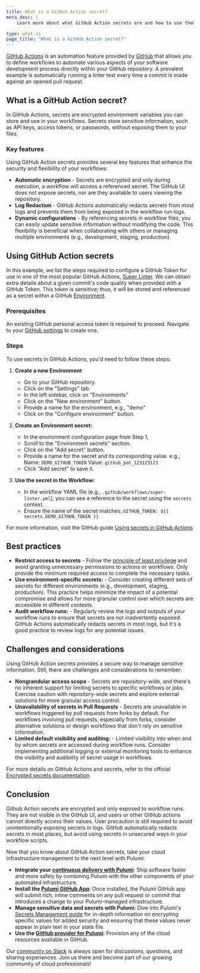 ```yaml
---
title: What is a GitHub Action secret?
meta_desc: |
    Learn more about what GitHub Action secrets are and how to use them.

type: what-is
page_title: "What is a GitHub Action secret?"
---
```


[GitHub Actions](https://github.com/features/actions) is an automation feature provided by [GitHub](https://github.com/) that allows you to define workflows to automate various aspects of your software development process directly within your GitHub repository. A prevalent example is automatically running a linter test every time a commit is made against an opened pull request.

## What is a GitHub Action secret?

In GitHub Actions, secrets are encrypted environment variables you can store and use in your workflows. Secrets store sensitive information, such as API keys, access tokens, or passwords, without exposing them to your files.

### Key features

Using GitHub Action secrets provides several key features that enhance the security and flexibility of your workflows:

- **Automatic encryption** - Secrets are encrypted and only during execution, a workflow will access a referenced secret. The GitHub UI does not expose secrets, nor are they available to users viewing the repository.
- **Log Redaction** - GitHub Actions automatically redacts secrets from most logs and prevents them from being exposed in the workflow run logs.
- **Dynamic configurations** - By referencing secrets in workflow files, you can easily update sensitive information without modifying the code. This flexibility is beneficial when collaborating with others or managing multiple environments (e.g., development, staging, production).

## Using GitHub Action secrets

In this example, we list the steps required to configure a GitHub Token for use in one of the most popular GitHub Actions, [Super Linter](https://github.com/marketplace/actions/super-linter). We can obtain extra details about a given commit's code quality when provided with a GitHub Token. This token is sensitive; thus, it will be stored and referenced as a secret within a GitHub [Environment](https://docs.github.com/en/actions/deployment/targeting-different-environments/using-environments-for-deployment).

### Prerequisites

An existing GitHub personal access token is required to proceed. Navigate to your [GitHub settings](https://github.com/settings/personal-access-tokens/new) to create one.

### Steps

To use secrets in GitHub Actions, you'd need to follow these steps:

1. **Create a new Environment**

    - Go to your GitHub repository.
    - Click on the "Settings" tab.
    - In the left sidebar, click on "Environments"
    - Click on the "New environment" button.
    - Provide a name for the environment, e.g., "demo"
    - Click on the "Configure environment" button.

2. **Create an Environment secret:**

    - In the environment configuration page from Step 1,
    - Scroll to the "Environment secrets" section.
    - Click on the "Add secret" button.
    - Provide a name for the secret and its corresponding value.
        e.g., Name: `DEMO_GITHUB_TOKEN`
            Value: `github_pat_123123123`
    - Click "Add secret" to save it.

3. **Use the secret in the Workflow:**

    - In the workflow YAML file (e.g., `.github/workflows/super-linter.yml`), you can see a reference to the secret using the `secrets` context.
    - Ensure the name of the secret matches: `GITHUB_TOKEN: ${{ secrets.DEMO_GITHUB_TOKEN }}`

For more information, visit the GitHub guide [Using secrets in GitHub Actions](https://docs.github.com/en/actions/security-guides/using-secrets-in-github-actions)

## Best practices

- **Restrict access to secrets** - Follow the [principle of least privilege](https://en.wikipedia.org/wiki/Principle_of_least_privilege) and avoid granting unnecessary permissions to actions or workflows. Only provide the minimum required access to complete the necessary tasks.
- **Use environment-specific secrets:** - Consider creating different sets of secrets for different environments (e.g., development, staging, production). This practice helps minimize the impact of a potential compromise and allows for more granular control over which secrets are accessible in different contexts.
- **Audit workflow runs:** - Regularly review the logs and outputs of your workflow runs to ensure that secrets are not inadvertently exposed. GitHub Actions automatically redacts secrets in most logs, but it's a good practice to review logs for any potential issues.

## Challenges and considerations

Using GitHub Action secrets provides a secure way to manage sensitive information. Still, there are challenges and considerations to remember:

- **Nongrandular access scope** - Secrets are repository-wide, and there's no inherent support for limiting secrets to specific workflows or jobs. Exercise caution with repository-wide secrets and explore external solutions for more granular access control.
- **Unavailability of secrets in Pull Requests** - Secrets are unavailable in workflows triggered by pull requests from forks by default. For workflows involving pull requests, especially from forks, consider alternative solutions or design workflows that don't rely on sensitive information.
- **Limited default visibility and auditing:** - Limited visibility into when and by whom secrets are accessed during workflow runs. Consider implementing additional logging or external monitoring tools to enhance the visibility and audibility of secret usage in workflows.

For more details on GitHub Actions and secrets, refer to the official [Encrypted secrets documentation](https://docs.github.com/en/actions/security-guides/encrypted-secrets).

## Conclusion

Github Action secrets are encrypted and only exposed to workflow runs. They are not visible in the GitHub UI, and users or other GitHub actions cannot directly access their values. User precaution is still required to avoid unintentionally exposing secrets in logs. GitHub automatically redacts secrets in most places, but avoid using secrets in unsecured ways in your workflow scripts.

Now that you know about GitHub Action secrets, take your cloud infrastructure management to the next level with Pulumi:

- **Integrate your [continuous delivery with Pulumi](https://www.pulumi.com/docs/using-pulumi/continuous-delivery/github-actions/)**: Ship software faster and more safely by combining Pulumi with the other components of your automated infrastructure.
- **Install the [Pulumi GitHub App](https://www.pulumi.com/docs/using-pulumi/continuous-delivery/github-app/)**:  Once installed, the Pulumi GitHub app will submit rich, inline comments on any pull request or commit that introduces a change to your Pulumi-managed infrastructure.
- **Manage sensitive data and secrets with Pulumi**: Dive into Pulumi's [Secrets Management guide](/blog/managing-secrets-with-pulumi/) for in-depth information on encrypting specific values for added security and ensuring that these values never appear in plain text in your state file​.
- **Use the [GitHub provider for Pulumi](https://www.pulumi.com/registry/packages/github/#github)**: Provision any of the cloud resources available in GitHub.

Our [community on Slack](https://slack.pulumi.com/) is always open for discussions, questions, and sharing experiences. Join us there and become part of our growing community of cloud professionals!
